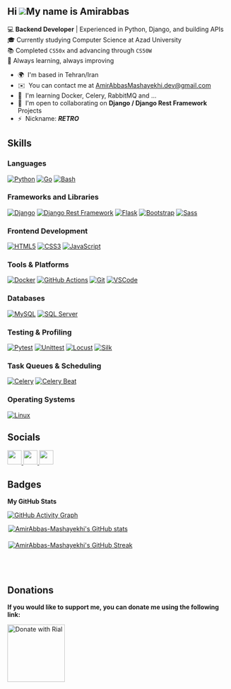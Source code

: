 Hi ![](https://user-images.githubusercontent.com/18350557/176309783-0785949b-9127-417c-8b55-ab5a4333674e.gif)My name is Amirabbas
---------------------------------------------

💻 **Backend Developer** | Experienced in Python, Django, and building APIs <br>
🎓 Currently studying Computer Science at Azad University <br>
📚 Completed `CS50x` and advancing through `CS50W` <br>
🌱 Always learning, always improving <br>


* 🌍  I'm based in Tehran/Iran
* ✉️  You can contact me at [AmirAbbasMashayekhi.dev@gmail.com](mailto:AmirAbbasMashayekhi.dev@gmail.com)
* 🧠  I'm learning Docker, Celery, RabbitMQ and ...
* 🤝  I'm open to collaborating on **Django / Django Rest Framework** Projects
* ⚡  Nickname: ***RETRO***

## Skills


### **Languages**
[![Python](https://img.shields.io/badge/Python-FFD43B?style=flat&logo=python&logoColor=white)](https://www.python.org/)
[![Go](https://img.shields.io/badge/Go-00ADD8?style=flat&logo=go&logoColor=white)](https://go.dev/)
[![Bash](https://img.shields.io/badge/Bash-4EAA25?style=flat&logo=gnubash&logoColor=white)](https://www.gnu.org/software/bash/)


### **Frameworks and Libraries**
[![Django](https://img.shields.io/badge/Django-092E20?style=flat&logo=django&logoColor=white)](https://www.djangoproject.com/)
[![Django Rest Framework](https://img.shields.io/badge/DRF-092E20?style=flat&logo=django&logoColor=white)](https://www.django-rest-framework.org/)
[![Flask](https://img.shields.io/badge/Flask-000000?style=flat&logo=flask&logoColor=white)](https://flask.palletsprojects.com/)
[![Bootstrap](https://img.shields.io/badge/Bootstrap-7952B3?style=flat&logo=bootstrap&logoColor=white)](https://getbootstrap.com/)
[![Sass](https://img.shields.io/badge/Sass-CC6699?style=flat&logo=sass&logoColor=white)](https://sass-lang.com/)


### **Frontend Development**
[![HTML5](https://img.shields.io/badge/HTML5-E34F26?style=flat&logo=html5&logoColor=white)](https://developer.mozilla.org/en-US/docs/Web/HTML)
[![CSS3](https://img.shields.io/badge/CSS3-1572B6?style=flat&logo=css3&logoColor=white)](https://developer.mozilla.org/en-US/docs/Web/CSS)
[![JavaScript](https://img.shields.io/badge/JavaScript-F7DF1E?style=flat&logo=javascript&logoColor=black)](https://developer.mozilla.org/en-US/docs/Web/JavaScript)


### **Tools & Platforms**
[![Docker](https://img.shields.io/badge/Docker-2496ED?style=flat&logo=docker&logoColor=white)](https://www.docker.com/)
[![GitHub Actions](https://img.shields.io/badge/GitHub_Actions-2088FF?style=flat&logo=github-actions&logoColor=white)](https://docs.github.com/en/actions)
[![Git](https://img.shields.io/badge/Git-F05032?style=flat&logo=git&logoColor=white)](https://git-scm.com/)
[![VSCode](https://img.shields.io/badge/VSCode-0078D4?style=flat&logo=visualstudiocode&logoColor=white)](https://code.visualstudio.com/)


### **Databases**
[![MySQL](https://img.shields.io/badge/MySQL-4479A1?style=flat&logo=mysql&logoColor=white)](https://www.mysql.com/)
[![SQL Server](https://img.shields.io/badge/SQL_Server-CC2927?style=flat&logo=microsoftsqlserver&logoColor=white)](https://www.microsoft.com/en-us/sql-server)


### **Testing & Profiling**
[![Pytest](https://img.shields.io/badge/Pytest-000000?style=flat&logo=pytest&logoColor=white)](https://pytest.org/)
[![Unittest](https://img.shields.io/badge/Unittest-007D6E?style=flat&logo=python&logoColor=white)](https://docs.python.org/3/library/unittest.html)
[![Locust](https://img.shields.io/badge/Locust-000000?style=flat&logo=python&logoColor=white)](https://locust.io/)
[![Silk](https://img.shields.io/badge/Silk-000000?style=flat&logo=python&logoColor=white)](https://github.com/jazzband/django-silk)


### **Task Queues & Scheduling**
[![Celery](https://img.shields.io/badge/Celery-37814A?style=flat&logo=python&logoColor=white)](https://docs.celeryproject.org/)
[![Celery Beat](https://img.shields.io/badge/Celery_Beat-37814A?style=flat&logo=python&logoColor=white)](https://docs.celeryproject.org/en/stable/userguide/periodic-tasks.html)


### **Operating Systems**
[![Linux](https://img.shields.io/badge/Linux-FCC624?style=flat&logo=linux&logoColor=white)](https://www.kernel.org/)



## Socials

<p align="left"> <a href="https://www.github.com/AmirAbbas-Mashayekhi" target="_blank" rel="noreferrer"> <picture> <source media="(prefers-color-scheme: dark)" srcset="https://raw.githubusercontent.com/danielcranney/readme-generator/main/public/icons/socials/github-dark.svg" /> <source media="(prefers-color-scheme: light)" srcset="https://raw.githubusercontent.com/danielcranney/readme-generator/main/public/icons/socials/github.svg" /> <img src="https://raw.githubusercontent.com/danielcranney/readme-generator/main/public/icons/socials/github.svg" width="32" height="32" /> </picture> </a> <a href="https://www.linkedin.com/in/amirabbas-mashayekhi-5009122a5" target="_blank" rel="noreferrer"> <picture> <source media="(prefers-color-scheme: dark)" srcset="https://raw.githubusercontent.com/danielcranney/readme-generator/main/public/icons/socials/linkedin-dark.svg" /> <source media="(prefers-color-scheme: light)" srcset="https://raw.githubusercontent.com/danielcranney/readme-generator/main/public/icons/socials/linkedin.svg" /> <img src="https://raw.githubusercontent.com/danielcranney/readme-generator/main/public/icons/socials/linkedin.svg" width="32" height="32" /> </picture> </a> <a href="https://www.threads.net/@amir___mash" target="_blank" rel="noreferrer"> <picture> <source media="(prefers-color-scheme: dark)" srcset="https://raw.githubusercontent.com/danielcranney/readme-generator/main/public/icons/socials/threads-dark.svg" /> <source media="(prefers-color-scheme: light)" srcset="https://raw.githubusercontent.com/danielcranney/readme-generator/main/public/icons/socials/threads.svg" /> <img src="https://raw.githubusercontent.com/danielcranney/readme-generator/main/public/icons/socials/threads.svg" width="32" height="32" /> </picture> </a></p>

## Badges

<b>My GitHub Stats</b>

[![GitHub Activity Graph](https://github-readme-activity-graph.vercel.app/graph?username=AmirAbbas-Mashayekhi&theme=github-compact&hide_border=true)](https://github.com/AmirAbbas-Mashayekhi/github-readme-activity-graph)

<div style="display: flex; justify-content: center; flex-wrap: wrap; gap: 20px;">
  <a href="http://www.github.com/AmirAbbas-Mashayekhi" style="flex: 1 1 45%; max-width: 500px; min-width: 280px;">
    <img src="https://github-readme-stats.vercel.app/api?username=AmirAbbas-Mashayekhi&show_icons=true&hide=&count_private=true&theme=chartreuse-dark&bg_color=0d1117&hide_border=true&show_icons=true" alt="AmirAbbas-Mashayekhi's GitHub stats" />
  </a>
  <a href="http://www.github.com/AmirAbbas-Mashayekhi" style="flex: 1 1 45%; max-width: 500px; min-width: 280px;">
    <img src="https://github-readme-streak-stats.herokuapp.com/?user=AmirAbbas-Mashayekhi&theme=github-dark&bg_color=0d1117&hide_border=true&show_icons=true" alt="AmirAbbas-Mashayekhi's GitHub Streak" />
  </a>
</div>

<br />
<br />
<br />

<!-- <b>Top Repositories</b>

<div style="display: flex; justify-content: space-between; flex-wrap: wrap; gap: 20px;">
  <a href="https://github.com/AmirAbbas-Mashayekhi/TaskFlow" style="flex: 1 1 45%; max-width: 500px; min-width: 280px;">
    <img src="https://github-readme-stats.vercel.app/api/pin/?username=AmirAbbas-Mashayekhi&repo=TaskFlow&theme=catppuccin_mocha&hide_border=true&locale=en" alt="TaskFlow" width="100%" />
  </a>
  <a href="https://github.com/AmirAbbas-Mashayekhi/DRF-Notes" style="flex: 1 1 45%; max-width: 500px; min-width: 280px;">
    <img src="https://github-readme-stats.vercel.app/api/pin/?username=AmirAbbas-Mashayekhi&repo=DRF-Notes&theme=catppuccin_mocha&hide_border=true&locale=en" alt="DRF-Notes" width="100%" />
  </a>
</div>

<br />
<br />
<br /> -->

## Donations

**If you would like to support me, you can donate me using the following link:**

<a href="https://www.coffeete.ir/AmirAbbas_Mashayekhi">
  <img src="https://img.shields.io/badge/Donate-FFDD00?style=flat&logo=buy-me-a-coffee&logoColor=black" alt="Donate with Rial" width="130">
</a>

